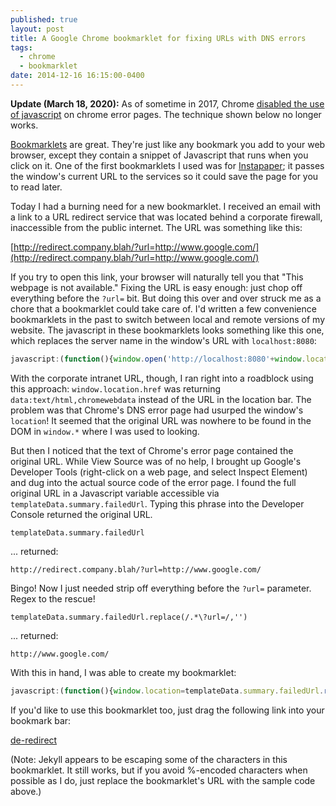 ```yaml
---
published: true
layout: post
title: A Google Chrome bookmarklet for fixing URLs with DNS errors
tags: 
  - chrome
  - bookmarklet
date: 2014-12-16 16:15:00-0400
---
```


**Update (March 18, 2020):** As of sometime in 2017, Chrome [disabled the use of javascript](https://groups.google.com/a/chromium.org/forum/#!msg/blink-reviews/ob1_Xw5SWQM/nDhD5QLNAAAJ) on chrome error pages. The technique shown below no longer works.

[Bookmarklets](http://en.wikipedia.org/wiki/Bookmarklet) are great.  They're just like any bookmark 
you add to your web browser, except they contain a snippet of Javascript that runs when you click 
on it.  One of the first bookmarklets I used was for [Instapaper](https://www.instapaper.com/save); 
it passes the window's current URL to the services so it could save the page for you to read later. 

Today I had a burning need for a new bookmarklet.  I received an email with a link to a URL redirect service 
that was located behind a corporate firewall, inaccessible from the public internet.  The URL was something
like this:

[http://redirect.company.blah/?url=http://www.google.com/](http://redirect.company.blah/?url=http://www.google.com/)

If you try to open this link, your browser will naturally tell you that "This webpage is not available." 
Fixing the URL is easy enough: just chop off everything before the `?url=` bit.  But doing this over and over
struck me as a chore that a bookmarklet could take care of. I'd written a few convenience 
bookmarklets in the past to switch between local and remote versions of my website. The javascript in these 
bookmarklets looks something like this one, which replaces the server name in the window's URL with 
`localhost:8080`:

```javascript
javascript:(function(){window.open('http://localhost:8080'+window.location.pathname);})();
```

With the corporate intranet URL, though, I ran right into a roadblock using this approach: 
`window.location.href` was returning `data:text/html,chromewebdata` instead of the URL in the location bar. 
The problem was that Chrome's DNS error page had usurped the window's `location`! It seemed that the 
original URL was nowhere to be found in the DOM in `window.*` where I was used to looking.

But then I noticed that the text of Chrome's error page contained the original URL. While View Source was of 
no help, I brought up Google's Developer Tools (right-click on a web page, and select Inspect Element) 
and dug into the actual source code of the error page. I found the full original URL in a Javascript 
variable accessible via `templateData.summary.failedUrl`. Typing this phrase into the Developer 
Console returned the original URL.

```text
templateData.summary.failedUrl
```

... returned:

```text
http://redirect.company.blah/?url=http://www.google.com/
```

Bingo! Now I just needed strip off everything before the `?url=` parameter. Regex to the rescue! 

```text
templateData.summary.failedUrl.replace(/.*\?url=/,'')
```

... returned: 

```text
http://www.google.com/
```

With this in hand, I was able to create my bookmarklet:

```javascript
javascript:(function(){window.location=templateData.summary.failedUrl.replace(/.*\?url=/,'');})()
```

If you'd like to use this bookmarklet too, just drag the following link into your bookmark bar:

[de-redirect](javascript:(function(){window.location=templateData.summary.failedUrl.replace(/.*\?url=/,'');})())

(Note: Jekyll appears to be escaping some of the characters in this bookmarklet. It still works, but if 
you avoid %-encoded characters when possible as I do, just replace the bookmarklet's URL with the sample code above.)
